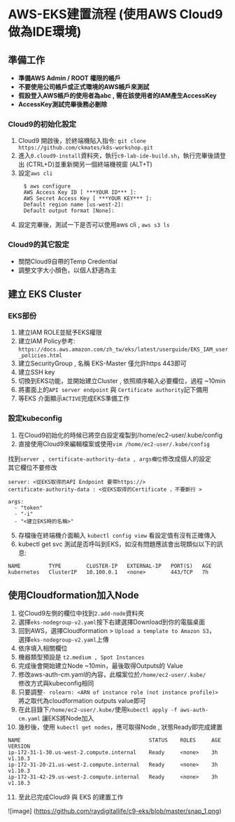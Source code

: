 # AWS-EKS建置流程 (使用AWS Cloud9做為IDE環境)

## 準備工作  
- **準備AWS Admin / ROOT 權限的帳戶**
- **不要使用公司帳戶或正式環境的AWS帳戶來測試**
- **假設登入AWS帳戶的使用者為abc , 需在該使用者的IAM產生AccessKey**
- **AccessKey測試完畢後務必刪除**

### Cloud9的初始化設定
1.  Cloud9 開啟後，於終端機貼入指令: `git clone https://github.com/ckmates/k8s-workshop.git`
2.  進入`0.cloud9-install`資料夾，執行`c9-lab-ide-build.sh`，執行完畢後請登出 (CTRL+D)並重新開另一個終端機視窗 (ALT+T)
3.  設定`aws cli`  

```shell
     $ aws configure
     AWS Access Key ID [ ***YOUR ID*** ]: 
     AWS Secret Access Key [ ***YOUR KEY*** ]: 
     Default region name [us-west-2]:
     Default output format [None]:
```
4.  設定完畢後，測試一下是否可以使用aws cli , `aws s3 ls`


### Cloud9的其它設定
-  關閉Cloud9自帶的Temp Credential  
-  調整文字大小顏色，以個人舒適為主

## 建立 EKS Cluster
### EKS部份
1.  建立IAM ROLE並賦予EKS權限
2.  建立IAM Policy參考: `https://docs.aws.amazon.com/zh_tw/eks/latest/userguide/EKS_IAM_user_policies.html`
3.  建立SecurityGroup , 名稱 EKS-Master 僅允許https 443即可  
4.  建立SSH key
4.  切換到EKS功能，並開始建立Cluster , 依照順序輸入必要欄位，過程 ~10min
5.  將畫面上的`API server endpoint` 與 `Certificate authority`記下備用
6.  等EKS 介面顯示`ACTIVE`完成EKS準備工作

### 設定kubeconfig
1.  在Cloud9初始化的時候已將空白設定複製到/home/ec2-user/.kube/config
2.  直接使用Cloud9來編輯檔案或使用`vim /home/ec2-user/.kube/config`

找到`server , certificate-authority-data , args欄位`修改成個人的設定  
其它欄位不要修改

```text
server: <從EKS取得的API Endpoint 要帶https://>
certificate-authority-data : <從EKS取得的Certificate ，不要斷行 >

args:
  - "token"
  - "-i"
  - "<建立EKS時的名稱>"
```  

5.  存檔後在終端機介面輸入 `kubectl config view` 看設定值有沒有正確傳入  
6.  kubectl get svc 測試是否呼叫到EKS，如沒有問題應該會出現類似以下的訊息:

```text
NAME         TYPE        CLUSTER-IP   EXTERNAL-IP   PORT(S)   AGE
kubernetes   ClusterIP   10.100.0.1   <none>        443/TCP   7h
```

## 使用Cloudformation加入Node  

1.  從Cloud9左側的欄位中找到`2.add-node`資料夾
2.  選擇`eks-nodegroup-v2.yaml`按下右建選擇Download到你的電腦桌面
3.  回到AWS，選擇Cloudformation > `Upload a template to Amazon S3`，  
選擇`eks-nodegroup-v2.yaml`上傳
4.  依序填入相關欄位
5.  機器類型預設是 `t2.medium , Spot Instances`
6.  完成後會開始建立Node ~10min，最後取得Outputs的 Value
7.  修改aws-auth-cm.yaml的內容，此檔案位於`/home/ec2-user/.kube/`  
修改方式與kubeconfig相同
8.  只要調整`- rolearn: <ARN of instance role (not instance profile)>`  
將之取代為cloudformation outputs value即可
9.  在此目錄下`/home/ec2-user/.kube/`使用`kubectl apply -f aws-auth-cm.yaml` 讓EKS將Node加入
10. 幾秒後，使用 `kubectl get nodes`，應可取得Node , 狀態Ready即完成建置

```text
NAME                                         STATUS    ROLES     AGE       VERSION
ip-172-31-1-30.us-west-2.compute.internal    Ready     <none>    3h        v1.10.3
ip-172-31-20-21.us-west-2.compute.internal   Ready     <none>    3h        v1.10.3
ip-172-31-42-29.us-west-2.compute.internal   Ready     <none>    3h        v1.10.3
```

11.  至此已完成Cloud9 與 EKS 的建置工作

![image] (https://github.com/raydigitallife/c9-eks/blob/master/snap_1.png)